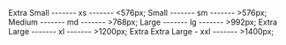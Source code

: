 Extra Small  -------  xs  ------- <576px;
Small        -------  sm  ------- >576px;
Medium       -------  md  ------- >768px;
Large        -------  lg  ------- >992px;
Extra Large  -------  xl  ------- >1200px;
Extra Extra  Large -  xxl ------- >1400px;